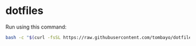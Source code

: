 # dotfiles

Run using this command:

```bash
bash -c "$(curl -fsSL https://raw.githubusercontent.com/tombayo/dotfiles/main/install.sh)"
```
